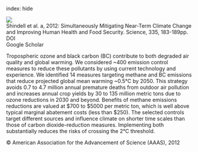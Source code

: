 index: hide

<div class="Citation">
    <div class="Citation-thumb CitationThumb-linked"  data-href="https://doi.org/10.1126/science.1210026">
      <img src="https://static.claimspace.cloud/climate-study-static/refs/thumbs/8/Shindell_et_al_2012a-thumb.png" />
    </div>

  <div class="Citation-body">
    <div class="Citation-text">Shindell et al. a, 2012: Simultaneously Mitigating Near-Term Climate Change and Improving Human Health and Food Security. <span class="Article-journal">Science, </span><span class="Article-volume">335, </span>183-189pp.</div>
    <div class="Citation-links">
      <div class="CitationLink" data-href="https://doi.org/10.1126/science.1210026">
        <div class="CitationLink-icon CitationLink-Doi"></div>
        <div class="CitationLink-text">DOI</div>
      </div>
      <div class="CitationLink" data-href="https://scholar.google.com/scholar?q=10.1126/science.1210026">
        <div class="CitationLink-icon CitationLink-Scholar"></div>
        <div class="CitationLink-text">Google Scholar</div>
      </div>
    </div>
  </div>
</div>

Tropospheric ozone and black carbon (BC) contribute to both degraded air quality and global warming. We considered ~400 emission control measures to reduce these pollutants by using current technology and experience. We identified 14 measures targeting methane and BC emissions that reduce projected global mean warming ~0.5°C by 2050. This strategy avoids 0.7 to 4.7 million annual premature deaths from outdoor air pollution and increases annual crop yields by 30 to 135 million metric tons due to ozone reductions in 2030 and beyond. Benefits of methane emissions reductions are valued at $700 to $5000 per metric ton, which is well above typical marginal abatement costs (less than $250). The selected controls target different sources and influence climate on shorter time scales than those of carbon dioxide–reduction measures. Implementing both substantially reduces the risks of crossing the 2°C threshold.

<div class="Citation-copy">
&copy; American Association for the Advancement of Science (AAAS), 2012
</div>